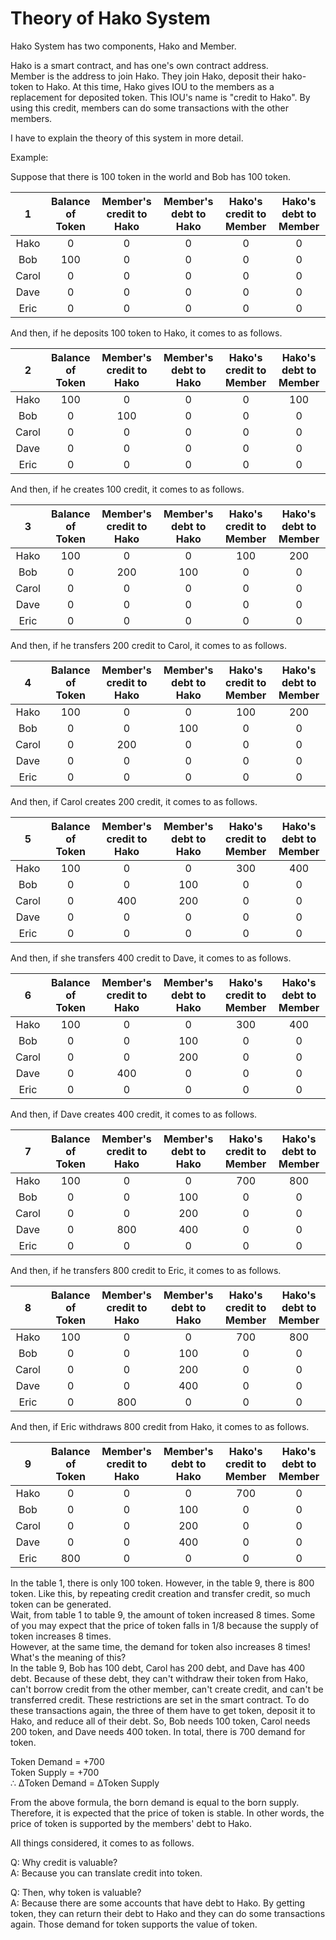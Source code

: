 # Theory of Hako System

Hako System has two components, Hako and Member.

Hako is a smart contract, and has one's own contract address.  
Member is the address to join Hako. They join Hako, deposit their hako-token to Hako. At this time, Hako gives IOU to the members as a replacement for deposited token. This IOU's name is "credit to Hako". By using this credit, members can do some transactions with the other members.

I have to explain the theory of this system in more detail.

Example:

Suppose that there is 100 token in the world and Bob has 100 token.

|      1     | Balance of Token | Member's credit to Hako | Member's debt to Hako | Hako's credit to Member | Hako's debt to Member | 
| :-------: | :--------------: | :--------------------------: | :------------------------: | :--------------------------: | :------------------------: |
| Hako | 0             | 0                            | 0                          | 0                            | 0                       | 
| Bob   | 100              | 0                          | 0                          | 0                            | 0                          | 
| Carol   | 0             | 0                            | 0                        | 0                            | 0                          | 
| Dave   | 0              | 0                          | 0                          | 0                            | 0                          | 
| Eric   | 0              | 0                          | 0                          | 0                            | 0                          | 

And then, if he deposits 100 token to Hako, it comes to as follows.

|      2     | Balance of Token | Member's credit to Hako | Member's debt to Hako | Hako's credit to Member | Hako's debt to Member | 
| :-------: | :--------------: | :--------------------------: | :------------------------: | :--------------------------: | :------------------------: |
| Hako | 100             | 0                            | 0                          | 0                            | 100                       | 
| Bob   | 0              | 100                          | 0                          | 0                            | 0                          | 
| Carol   | 0             | 0                            | 0                        | 0                            | 0                          | 
| Dave   | 0              | 0                          | 0                          | 0                            | 0                          | 
| Eric   | 0              | 0                          | 0                          | 0                            | 0                          | 

And then, if he creates 100 credit, it comes to as follows.

|      3     | Balance of Token | Member's credit to Hako | Member's debt to Hako | Hako's credit to Member | Hako's debt to Member | 
| :-------: | :--------------: | :--------------------------: | :------------------------: | :--------------------------: | :------------------------: | 
| Hako | 100             | 0                            | 0                          | 100                            | 200                       | 
| Bob   | 0              | 200                          | 100                          | 0                            | 0                          | 
| Carol   | 0             | 0                            | 0                        | 0                            | 0                          | 
| Dave   | 0              | 0                          | 0                          | 0                            | 0                          | 
| Eric   | 0              | 0                          | 0                          | 0                            | 0                          | 

And then, if he transfers 200 credit to Carol, it comes to as follows.

|      4     | Balance of Token | Member's credit to Hako | Member's debt to Hako | Hako's credit to Member | Hako's debt to Member | 
| :-------: | :--------------: | :--------------------------: | :------------------------: | :--------------------------: | :------------------------: | 
| Hako | 100             | 0                            | 0                          | 100                            | 200                       | 
| Bob   | 0              | 0                          | 100                          | 0                            | 0                          | 
| Carol   | 0             | 200                            | 0                        | 0                            | 0                          | 
| Dave   | 0              | 0                          | 0                          | 0                            | 0                          | 
| Eric   | 0              | 0                          | 0                          | 0                            | 0                          | 

And then, if Carol creates 200 credit, it comes to as follows.

|      5     | Balance of Token | Member's credit to Hako | Member's debt to Hako | Hako's credit to Member | Hako's debt to Member | 
| :-------: | :--------------: | :--------------------------: | :------------------------: | :--------------------------: | :------------------------: | 
| Hako | 100             | 0                            | 0                          | 300                            | 400                       | 
| Bob   | 0              | 0                          | 100                          | 0                            | 0                          | 
| Carol   | 0             | 400                            | 200                       | 0                            | 0                          | 
| Dave   | 0              | 0                          | 0                          | 0                            | 0                          | 
| Eric   | 0              | 0                          | 0                          | 0                            | 0                          | 

And then, if she transfers 400 credit to Dave, it comes to as follows.

|      6     | Balance of Token | Member's credit to Hako | Member's debt to Hako | Hako's credit to Member | Hako's debt to Member | 
| :-------: | :--------------: | :--------------------------: | :------------------------: | :--------------------------: | :------------------------: | 
| Hako | 100             | 0                            | 0                          | 300                            | 400                       | 
| Bob   | 0              | 0                          | 100                          | 0                            | 0                          | 
| Carol   | 0             | 0                            | 200                       | 0                            | 0                          | 
| Dave   | 0              | 400                          | 0                          | 0                            | 0                          | 
| Eric   | 0              | 0                          | 0                          | 0                            | 0                          | 

And then, if Dave creates 400 credit, it comes to as follows.

|      7     | Balance of Token | Member's credit to Hako | Member's debt to Hako | Hako's credit to Member | Hako's debt to Member | 
| :-------: | :--------------: | :--------------------------: | :------------------------: | :--------------------------: | :------------------------: | 
| Hako | 100             | 0                            | 0                          | 700                            | 800                       | 
| Bob   | 0              | 0                          | 100                          | 0                            | 0                          | 
| Carol   | 0             | 0                            | 200                       | 0                            | 0                          | 
| Dave   | 0              | 800                          | 400                          | 0                            | 0                          | 
| Eric   | 0              | 0                          | 0                          | 0                            | 0                          | 

And then, if he transfers 800 credit to Eric, it comes to as follows.

|      8     | Balance of Token | Member's credit to Hako | Member's debt to Hako | Hako's credit to Member | Hako's debt to Member | 
| :-------: | :--------------: | :--------------------------: | :------------------------: | :--------------------------: | :------------------------: | 
| Hako | 100             | 0                            | 0                          | 700                            | 800                       | 
| Bob   | 0              | 0                          | 100                          | 0                            | 0                          | 
| Carol   | 0             | 0                            | 200                       | 0                            | 0                          | 
| Dave   | 0              | 0                          | 400                          | 0                            | 0                          | 
| Eric   | 0              | 800                          | 0                          | 0                            | 0                          | 

And then, if Eric withdraws 800 credit from Hako, it comes to as follows.

|      9     | Balance of Token | Member's credit to Hako | Member's debt to Hako | Hako's credit to Member | Hako's debt to Member | 
| :-------: | :--------------: | :--------------------------: | :------------------------: | :--------------------------: | :------------------------: | 
| Hako | 0             | 0                            | 0                          | 700                            | 0                       | 
| Bob   | 0              | 0                          | 100                          | 0                            | 0                          | 
| Carol   | 0             | 0                            | 200                       | 0                            | 0                          | 
| Dave   | 0              | 0                          | 400                          | 0                            | 0                          | 
| Eric   | 800              | 0                          | 0                          | 0                            | 0                          | 

In the table 1, there is only 100 token. However, in the table 9, there is 800 token. Like this, by repeating credit creation and transfer credit, so much token can be generated.  
Wait, from table 1 to table 9, the amount of token increased 8 times. Some of you may expect that the price of token falls in 1/8 because the supply of token increases 8 times.  
However, at the same time, the demand for token also increases 8 times!  
What's the meaning of this?  
In the table 9, Bob has 100 debt, Carol has 200 debt, and Dave has 400 debt. Because of these debt, they can't withdraw their token from Hako, can't borrow credit from the other member, can't create credit, and can't be transferred credit. These restrictions are set in the smart contract. To do these transactions again, the three of them have to get token, deposit it to Hako, and reduce all of their debt. So, Bob needs 100 token, Carol needs 200 token, and Dave needs 400 token. In total, there is 700 demand for token.

Token Demand = +700  
Token Supply = +700  
∴ ΔToken Demand = ΔToken Supply

From the above formula, the born demand is equal to the born supply. Therefore, it is expected that the price of token is stable. In other words, the price of token is supported by the members' debt to Hako.

All things considered, it comes to as follows.

Q: Why credit is valuable?  
A: Because you can translate credit into token.

Q: Then, why token is valuable?  
A: Because there are some accounts that have debt to Hako. By getting token, they can return their debt to Hako and they can do some transactions again. Those demand for token supports the value of token.